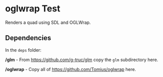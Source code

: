 # oglwrap Test

Renders a quad using SDL and OGLWrap.

## Dependencies

In the `deps` folder:

**/glm** - From https://github.com/g-truc/glm copy the `glm` subdirectory here.

**/oglwrap** - Copy all of https://github.com/Tomius/oglwrap here.
